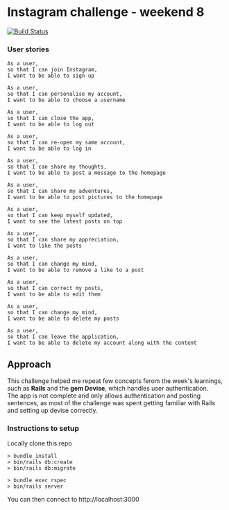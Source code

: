 # Instagram challenge - weekend 8

[![Build Status](https://travis-ci.org/Debora38/instagram-challenge.svg?branch=master)](https://travis-ci.org/Debora38/instagram-challenge)

### User stories

```
As a user,
so that I can join Instagram,
I want to be able to sign up

As a user,
so that I can personalise my account,
I want to be able to choose a username

As a user,
so that I can close the app,
I want to be able to log out

As a user,
so that I can re-open my same account,
I want to be able to log in

As a user,
so that I can share my thoughts,
I want to be able to post a message to the homepage

As a user,
so that I can share my adventures,
I want to be able to post pictures to the homepage

As a user,
so that I can keep myself updated,
I want to see the latest posts on top

As a user,
so that I can share my appreciation,
I want to like the posts

As a user,
so that I can change my mind,
I want to be able to remove a like to a post

As a user,
so that I can correct my posts,
I want to be able to edit them

As a user,
so that I can change my mind,
I want to be able to delete my posts

As a user,
so that I can leave the application,
I want to be able to delete my account along with the content
```

## Approach

This challenge helped me repeat few concepts ferom the week's learnings, such as **Rails** and the **gem Devise**, which handles user authentication.<br>
The app is not complete and only allows authentication and posting sentences, as most of the challenge was spent getting familiar with Rails and setting up devise correctly.

### Instructions to setup

Locally clone this repo
```
> bundle install
> bin/rails db:create
> bin/rails db:migrate

> bundle exec rspec
> bin/rails server
```
You can then connect to http://localhost:3000
